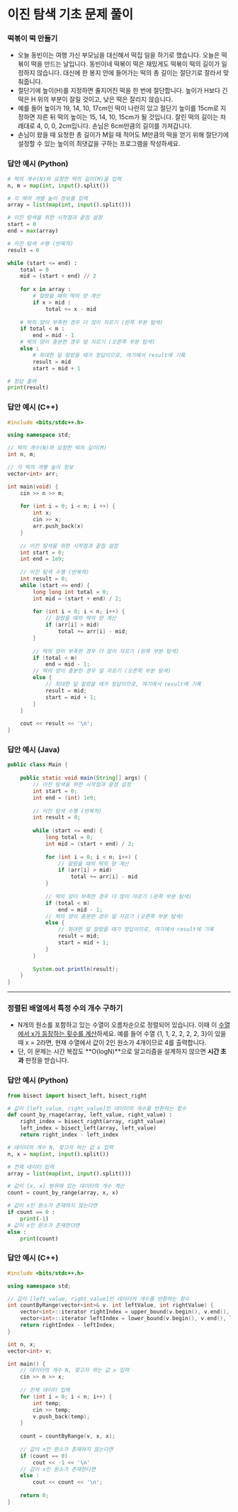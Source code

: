 # 이진 탐색 기초 문제 풀이

### 떡볶이 떡 만들기

- 오늘 동빈이는 여행 가신 부모님을 대신해서 떡집 일을 하기로 했습니다. 오늘은 떡볶이 떡을 만드는 날입니다. 동빈이네 떡볶이 떡은 재밌게도 떡볶이 떡의 길이가 일정하지 않습니다. 대신에 한 봉지 안에 들어가는 떡의 총 길이는 절단기로 잘라서 맞춰줍니다.
- 절단기에 높이(H)를 지정하면 줄지어진 떡을 한 번에 절단합니다. 높이가 H보다 긴 떡은 H 위의 부분이 잘릴 것이고, 낮은 떡은 잘리지 않습니다.
- 예를 들어 높이가 19, 14, 10, 17cm인 떡이 나란히 있고 절단기 높이를 15cm로 지정하면 자른 뒤 떡의 높이는 15, 14, 10, 15cm가 될 것입니다. 잘린 떡의 길이는 차례대로 4, 0, 0, 2cm입니다. 손님은 6cm만큼의 길이를 가져갑니다. 
- 손님이 왔을 때 요청한 총 길이가 M일 때 적어도 M만큼의 떡을 얻기 위해 절단기에 설정할 수 있는 높이의 최댓값을 구하는 프로그램을 작성하세요.

### 답안 예시 (Python)

```python
# 떡의 개수(N)와 요청한 떡의 길이(M)을 입력
n, m = map(int, input().split())

# 각 떡의 개별 높이 정보를 입력
array = list(map(int, input().split()))

# 이진 탐색을 위한 시작점과 끝점 설정
start = 0
end = max(array)

# 이진 탐색 수행 (반복적)
result = 0

while (start <= end) :
    total = 0
    mid = (start + end) // 2
    
    for x in array :
        # 잘랐을 때의 떡의 양 계산
        if x > mid :
            total += x - mid
    
    # 떡의 양이 부족한 경우 더 많이 자르기 (왼쪽 부분 탐색)
    if total < m :
        end = mid - 1
    # 떡의 양이 충분한 경우 덜 자르기 (오른쪽 부분 탐색)
    else :
        # 최대한 덜 잘랐을 때가 정답이므로, 여기에서 result에 기록
        result = mid
        start = mid + 1

# 정답 출력
print(result)
```

### 답안 예시 (C++)

```c++
#include <bits/stdc++.h>

using namespace std;

// 떡의 개수(N)와 요청한 떡의 길이(M)
int n, m;

// 각 떡의 개별 높이 정보
vector<int> arr;

int main(void) {
    cin >> n >> m;
    
    for (int i = 0; i < n; i ++) {
        int x;
        cin >> x;
        arr.push_back(x)
    }
    
    // 이진 탐색을 위한 시작점과 끝점 설정
    int start = 0;
    int end = 1e9;
    
    // 이진 탐색 수행 (반복적)
    int result = 0;
    while (start <= end) {
        long long int total = 0;
        int mid = (start + end) / 2;
        
        for (int i = 0; i < n; i++) {
            // 잘랐을 때의 떡의 양 계산
            if (arr[i] > mid)
                total += arr[i] - mid;
        }
        
        // 떡의 양이 부족한 경우 더 많이 자르기 (왼쪽 부분 탐색)
        if (total < m)
            end = mid - 1;
        // 떡의 양이 충분한 경우 덜 자르기 (오른쪽 부분 탐색)
        else {
            // 최대한 덜 잘랐을 때가 정답이므로, 여기에서 result에 기록
            result = mid;
            start = mid + 1;
        }
    }
    
    cout << result << '\n';
}
```

### 답안 예시 (Java)

```java
public class Main {
    
    public static void main(String[] args) {
        // 이진 탐색을 위한 시작점과 끝점 설정
        int start = 0;
        int end = (int) 1e9;
        
        // 이진 탐색 수행 (반복적)
        int result = 0;
        
        while (start <= end) {
            long total = 0;
            int mid = (start + end) / 2;
            
            for (int i = 0; i < n; i++) {
                // 잘랐을 때의 떡의 양 계산
                if (arr[i] > mid)
                    total += arr[i] - mid
            }
            
            // 떡의 양이 부족한 경우 더 많이 자르기 (왼쪽 부분 탐색)
            if (total < m)
                end = mid - 1;
            // 떡의 양이 충분한 경우 덜 자르기 (오른쪽 부분 탐색)
            else {
                // 최대한 덜 잘랐을 때가 정답이므로, 여기에서 result에 기록
                result = mid;
                start = mid + 1;
            }
        }
        
        System.out.println(result);
    }
}
```

---

### 정렬된 배열에서 특정 수의 개수 구하기

- N개의 원소를 포함하고 있는 수열이 오름차순으로 정렬되어 있습니다. 이때 이 <u>수열에서 x가 등장하는 횟수를 계산</u>하세요. 예를 들어 수열 {1, 1, 2, 2, 2, 2, 3}이 있을 때 x = 2라면, 현재 수열에서 값이 2인 원소가 4개이므로 4를 출력합니다.
- 단, 이 문제는 시간 복잡도 **O(logN)**으로 알고리즘을 설계하지 않으면 **시간 초과** 판정을 받습니다. 

### 답안 예시 (Python)

```python
from bisect import bisect_left, bisect_right

# 값이 [left_value, right_value]인 데이터의 개수를 반환하는 함수
def count_by_rnage(array, left_value, right_value) :
    right_index = bisect_right(array, right_value)
    left_index = bisect_left(array, left_value)
    return right_index - left_index

# 데이터의 개수 N, 찾고자 하는 값 x 입력
n, x = map(int, input().split())

# 전체 데이터 입력
array = list(map(int, input().split()))

# 값이 [x, x] 범위에 있는 데이터의 개수 계산
count = count_by_range(array, x, x)

# 값이 x인 원소가 존재하지 않는다면
if count == 0 :
    print(-1)
# 값이 x인 원소가 존재한다면
else :
    print(count)
```

### 답안 예시 (C++)

```c++
#include <bits/stdc++.h>

using namespace std;

// 값이 [left_value, right_value]인 데이터의 개수를 반환하는 함수
int countByRange(vector<int>& v. int leftValue, int rightValue) {
    vector<int>::iterator rightIndex = upper_bound(v.begin(), v.end(), rightValue);
    vector<int>::iterator leftIndex = lower_bound(v.begin(), v.end(), leftValue);
    return rightIndex - leftIndex;
}

int n, x;
vector<int> v;

int main() {
    // 데이터의 개수 N, 찾고자 하는 값 x 입력
    cin >> n >> x;
    
    // 전체 데이터 입력
    for (int i = 0; i < n; i++) {
        int temp;
        cin >> temp;
        v.push_back(temp);
    }
    
    count = countByRange(v, x, x);
    
    // 값이 x인 원소가 존재하지 않는다면
	if (count == 0)
    	cout << -1 << '\n'
	// 값이 x인 원소가 존재한다면
	else :
    	cout << count << '\n';
    
    return 0;
}
```

